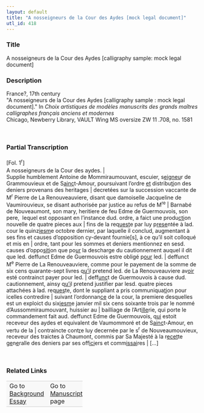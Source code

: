 ```yaml
---  
layout: default  
title: "A nosseigneurs de la Cour des Aydes [mock legal document]"  
utl_id: 418
---
```


### Title

A nosseigneurs de la Cour des Aydes [calligraphy sample: mock legal document]

### Description

<p>France?, 17th century<br />
"A nosseigneurs de la Cour des Aydes [calligraphy sample : mock legal document]." In <em>Choix artistiques de modèles manuscrits des grands maîtres calligraphes français anciens et modernes </em><br />
Chicago, Newberry Library, VAULT Wing MS oversize ZW 11 .708, no. 1581</p>
<p> </p>


### Partial Transcription

<p><span style="line-height: 20.8px;">[Fol. 1<sup>r</sup>]</span><br />
A nosseigneurs de la Cour des aydes. |<br />
Supplie humblement Antoine de Mommiraumouvant, escuier, s<u>eigneu</u>r de Grammouvieux et de S<u>ainc</u>t-Amour, poursuivant l’ordre <u>et</u> distribu<u>ti</u>on des deniers provenans des heritages | decretées sur la succession vaccante de M<sup>r</sup> Pierre de La Renouveauviere, disant que damoiselle Jacqueline de Vaumirouvieux, se disant authorisée par justice au refus de M<sup>re</sup> | Barnabé de Nouveaumont, son mary, heritiere de feu Edme de Guermouvois, son pere,  lequel est opposant en l’instance dud. ordre, a faict une produ<u>cti</u>on nouvelle de quatre pieces aux | fins de la req<u>uest</u>e par luy p<u>rese</u>ntée à lad. cour le quinz<u>iesm</u>e octobre dernier, par laquelle il conclud, augmentant à ses fins et causes d’opposition cy-devant fournie[s], à ce qu’il soit colloqué et mis en | ordre, tant pour les sommes et deniers mentionnez en sesd. causes d’oppo<u>siti</u>on que po<u>ur</u> la descharge du cautionnement auquel il dit que led. deffunct Edme de Guermouvois estre obligé p<u>our</u> led. | deffunct M<sup>e</sup> Pierre de La Renouveauviere, comme pour le payement de la somme de six cens quarante-sept livres q<u>u’i</u>l pretend led. de La Renouveauviere av<u>oir</u> esté contrainct payer pour led. | deff<u>unc</u>t de Guermouvois à cause dud. cautionnement, ainsy q<u>u’i</u>l pretend justifier par lesd. quatre pieces attachées à lad. req<u>ues</u>te, dont le suppliant a pris communiqua<u>ti</u>on pour icelles contredire | suivant l’ordonnan<u>ce</u> de la cour, la premiere desquelles est un exploict du six<u>iesm</u>e janvier mil six cens soixante trois par le nommé d’Aussommiraumouvant, huissier au | bailliage de l’Art<u>ille</u>rie, qui porte le commandement fait aud. deffunct Edme de Guermouvois, q<u>ui</u> estoit receveur des aydes et equivalent de Vaumommoré et de S<u>ainc</u>t-Amour, en vertu de la | contraincte cont<u>r</u>e luy decernée par le s<sup>r</sup> de Nouveaumouvieux, receveur des traictes à Chaumont, commis par Sa Majesté à la r<u>ecet</u>te g<u>e</u>n<u>e</u>ralle des deniers par ses off<u>ici</u>ers et comm<u>issai</u>res | […]</p>
<p> </p>


### Related Links

<table border="0.5" cellpadding="1" cellspacing="1" style="width: 200px; background-color:#F8F8F8;">
    <tbody style="border-color:#ccc">
        <tr style="border-color:#ccc">
            <td>Go to <a href="https://centerfordigitalhumanities.github.io/Newberry-French-paleography/essay/418" target="_blank">Background Essay</a></td>
            <td>Go to <a href="https://centerfordigitalhumanities.github.io/Newberry-French-paleography/www/record.html?id=418" target="_blank">Manuscript</a> page</td>
        </tr>
    </tbody>
</table>

